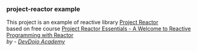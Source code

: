 ### project-reactor example

This project is an example of reactive library [Project Reactor](https://projectreactor.io/) <br>
based on free course [Project Reactor Essentials - A Welcome to Reactive Programming with Reactor
](https://www.youtube.com/playlist?list=PL0Un1HNdB4jFCsHsQg2HOfO03XfECuMiw) <br>
<i>by - [DevDojo Academy](https://devdojo.academy/) </i>

